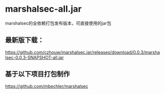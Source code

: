 # marshalsec-all.jar
marshalsec的全依赖打包发布版本，可直接使用的jar包

## 最新版下载：

https://github.com/czhouw/marshalsec.jar/releases/download/0.0.3/marshalsec-0.0.3-SNAPSHOT-all.jar

## 基于以下项目打包制作

https://github.com/mbechler/marshalsec

